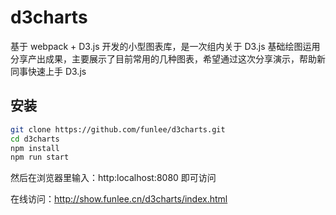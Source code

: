d3charts
==========
基于 webpack + D3.js 开发的小型图表库，是一次组内关于 D3.js 基础绘图运用分享产出成果，主要展示了目前常用的几种图表，希望通过这次分享演示，帮助新同事快速上手 D3.js

安装
----
```bash
git clone https://github.com/funlee/d3charts.git
cd d3charts
npm install
npm run start
```
然后在浏览器里输入：http:localhost:8080 即可访问

在线访问：http://show.funlee.cn/d3charts/index.html





